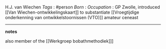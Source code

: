 H.J. van Wiechen
*Tags* : #person 
*Born* :
*Occupation* : GP Zwolle, introduced [[Van Wiechen-ontwikkelingskaart]] to substantiate [[Vroegtijdige onderkenning van ontwikkelstoornissen (VTO)]] amateur ceneast


---
**notes**

also member of the [[Werkgroep bobathmethodiek]]]